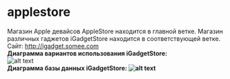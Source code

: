 # applestore
Магазин Apple девайсов AppleStore находится в главной ветке.
Магазин различных гаджетов iGadgetStore находится в соответствующей ветке. Сайт: http://igadget.somee.com<br />
**Диаграмма вариантов использования iGadgetStore:**
<br />![alt text](https://i.imgur.com/pXsdIsE.png)<br/>
**<b>Диаграмма базы данных iGadgetStore:**
![alt text](https://i.imgur.com/hpGKyDF.png)
